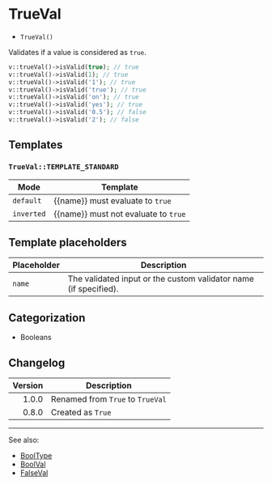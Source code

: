 # TrueVal

- `TrueVal()`

Validates if a value is considered as `true`.

```php
v::trueVal()->isValid(true); // true
v::trueVal()->isValid(1); // true
v::trueVal()->isValid('1'); // true
v::trueVal()->isValid('true'); // true
v::trueVal()->isValid('on'); // true
v::trueVal()->isValid('yes'); // true
v::trueVal()->isValid('0.5'); // false
v::trueVal()->isValid('2'); // false
```

## Templates

### `TrueVal::TEMPLATE_STANDARD`

| Mode       | Template                             |
|------------|--------------------------------------|
| `default`  | {{name}} must evaluate to `true`     |
| `inverted` | {{name}} must not evaluate to `true` |

## Template placeholders

| Placeholder | Description                                                      |
|-------------|------------------------------------------------------------------|
| `name`      | The validated input or the custom validator name (if specified). |

## Categorization

- Booleans

## Changelog

| Version | Description                      |
|--------:|----------------------------------|
|   1.0.0 | Renamed from `True` to `TrueVal` |
|   0.8.0 | Created as `True`                |

***
See also:

- [BoolType](BoolType.md)
- [BoolVal](BoolVal.md)
- [FalseVal](FalseVal.md)
